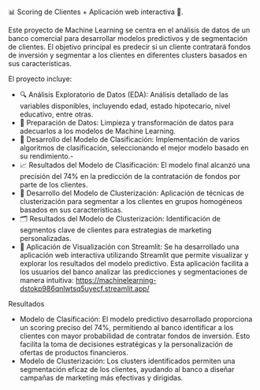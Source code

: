 📊 Scoring de Clientes  + Aplicación web interactiva 🏦.

Este proyecto de Machine Learning se centra en el análisis de datos de un banco comercial para desarrollar modelos predictivos y de segmentación de clientes. El objetivo principal es predecir si un cliente contratará fondos de inversión y segmentar a los clientes en diferentes clusters basados en sus características.

El proyecto incluye:

- 🔍 Análisis Exploratorio de Datos (EDA): Análisis detallado de las variables disponibles, incluyendo edad, estado hipotecario, nivel educativo, entre otras.
- 🧹 Preparación de Datos: Limpieza y transformación de datos para adecuarlos a los modelos de Machine Learning.
- 🤖 Desarrollo del Modelo de Clasificación: Implementación de varios algoritmos de clasificación, seleccionando el mejor modelo basado en su rendimiento.- 
- 📈 Resultados del Modelo de Clasificación: El modelo final alcanzó una precisión del 74% en la predicción de la contratación de fondos por parte de los clientes.
- 🔬 Desarrollo del Modelo de Clusterización: Aplicación de técnicas de clusterización para segmentar a los clientes en grupos homogéneos basados en sus características.
- 🗂️ Resultados del Modelo de Clusterización: Identificación de segmentos clave de clientes para estrategias de marketing personalizadas.
- 📲 Aplicación de Visualización con Streamlit: Se ha desarrollado una aplicación web interactiva utilizando Streamlit que permite visualizar y explorar los resultados del modelo predictivo. Esta aplicación facilita a los usuarios del banco analizar las predicciones y segmentaciones de manera intuitiva: https://machinelearning-dstokp986qnlwtsq5uyecf.streamlit.app/

Resultados
- Modelo de Clasificación: El modelo predictivo desarrollado proporciona un scoring preciso del 74%, permitiendo al banco identificar a los clientes con mayor probabilidad de contratar fondos de inversión. Esto facilita la toma de decisiones estratégicas y la personalización de ofertas de productos financieros.
- Modelo de Clusterización: Los clusters identificados permiten una segmentación eficaz de los clientes, ayudando al banco a diseñar campañas de marketing más efectivas y dirigidas.
